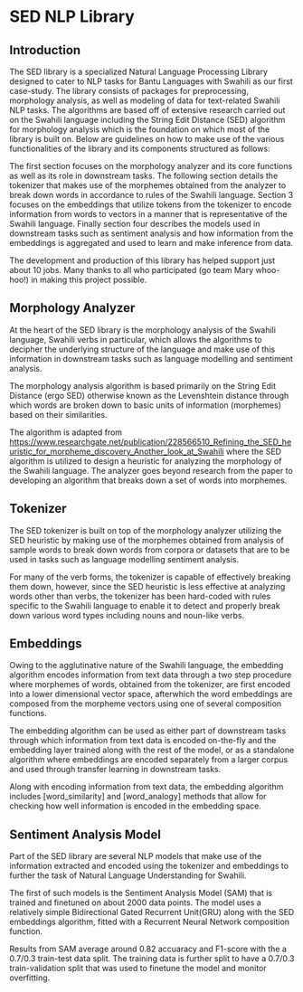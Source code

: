 # SED NLP Library

## Introduction

The SED library is a specialized Natural Language Processing Library designed to cater to NLP tasks for Bantu Languages with Swahili as our first case-study. The library consists of packages for preprocessing, morphology analysis, as well as modeling of data for text-related Swahili NLP tasks. The algorithms are based off of extensive research carried out on the Swahili language including the String Edit Distance (SED) algorithm for morphology analysis which is the foundation on which most of the library is built on. Below are guidelines on how to make use of the various functionalities of the library and its components structured as follows:

The first section focuses on the morphology analyzer and its core functions as well as its role in downstream tasks. The following section details the tokenizer that makes use of the morphemes obtained from the analyzer to break down words in accordance to rules of the Swahili language. Section 3 focuses on the embeddings that utilize tokens from the tokenizer to encode information from words to vectors in a manner that is representative of the Swahili language. Finally section four describes the models used in downstream tasks such as sentiment analysis and how information from the embeddings is aggregated and used to learn and make inference from data. 

The development and production of this library has helped support just about 10 jobs. Many thanks to all who participated (go team Mary whoo-hoo!) in making this project possible. 

## Morphology Analyzer
At the heart of the SED library is the morphology analysis of the Swahili language, Swahili verbs in particular, which allows the algorithms to decipher the underlying structure of the language and make use of this information in downstream tasks such as language modelling and sentiment analysis.

The morphology analysis algorithm is based primarily on the String Edit Distance (ergo SED) otherwise known as the Levenshtein distance through which words are broken down to basic units of information (morphemes) based on their similarities. 

The algorithm is adapted from https://www.researchgate.net/publication/228566510_Refining_the_SED_heuristic_for_morpheme_discovery_Another_look_at_Swahili where the SED algorithm is utilized to design a heuristic for analyzing the morphology of the Swahili language. The analyzer goes beyond research from the paper to developing an algorithm that breaks down a set of words into morphemes. 

## Tokenizer
The SED tokenizer is built on top of the morphology analyzer utilizing the SED heuristic by making use of the morphemes obtained from analysis of sample words to break down words from corpora or datasets that are to be used in tasks such as language modelling sentiment analysis.

For many of the verb forms, the tokenizer is capable of effectively breaking them down, however, since the SED heuristic is less effective at analyzing words other than verbs, the tokenizer has been hard-coded with rules specific to the Swahili language to enable it to detect and properly break down various word types including nouns and noun-like verbs. 

## Embeddings
Owing to the agglutinative nature of the Swahili language, the embedding algorithm encodes information from text data through a two step procedure where morphemes of words, obtained from the tokenizer, are first encoded into a lower dimensional vector space, afterwhich the word embeddings are composed from the morpheme vectors using one of several composition functions.

The embedding algorithm can be used as either part of downstream tasks through which information from text data is encoded on-the-fly and the embedding layer trained along with the rest of the model, or as a standalone algorithm where embeddings are encoded separately from a larger corpus and used through transfer learning in downstream tasks.

Along with encoding information from text data, the embedding algorithm includes [word_similarity] and [word_analogy] methods that allow for checking how well information is encoded in the embedding space. 

## Sentiment Analysis Model
Part of the SED library are several NLP models that make use of the information extracted and encoded using the tokenizer and embeddings to further the task of Natural Language Understanding for Swahili. 

The first of such models is the Sentiment Analysis Model (SAM) that is trained and finetuned on about 2000 data points. The model uses a relatively simple Bidirectional Gated Recurrent Unit(GRU) along with the SED embeddings algorithm, fitted with a Recurrent Neural Network composition function. 

Results from SAM average around 0.82 accuaracy and F1-score with the a 0.7/0.3 train-test data split. The training data is further split to have a 0.7/0.3 train-validation split that was used to finetune the model and monitor overfitting.
